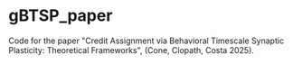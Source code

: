 # gBTSP_paper

Code for the paper "Credit Assignment via Behavioral Timescale Synaptic Plasticity: Theoretical Frameworks", (Cone, Clopath, Costa 2025).


